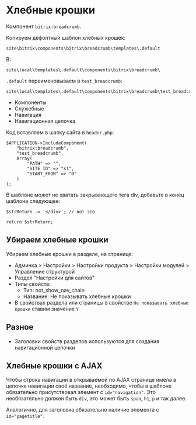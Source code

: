 # Хлебные крошки
Компонент `bitrix:breadcrumb`.

Копируем дефолтный шаблон хлебных крошек:

    site\bitrix\components\bitrix\breadcrumb\templates\.default

В:

    site\local\templates\.default\components\bitrix\breadcrumb\

`.default` переименовываем в `test_breadcrumb`:

    site\local\templates\.default\components\bitrix\breadcrumb\test_breadcrumb

- Компоненты
- Служебные
- Навигация
- Навигационная цепочка

Код вставляем в шапку сайта в `header.php`:

    $APPLICATION->IncludeComponent(
        "bitrix:breadcrumb",
        "test_breadcrumb",
        Array(
            "PATH" => "",
            "SITE_ID" => "s1",
            "START_FROM" => "0"
        )
    );

В шаблоне может не хватать закрывающего тега div, добавьте в конец шаблона следующее:

    $strReturn .= '</div>'; // вот это

    return $strReturn;

## Убираем хлебные крошки
Убираем хлебные крошки в разделе, на странице:
- Админка > Настройки > Настройки продукта > Настройки модулей > Управление структурой
- Раздел "Настройки для сайтов"
- Типы свойств:
    - Тип: not_show_nav_chain
    - Название: Не показывать хлебные крошки
- В свойствах раздела или страницы в свойстве `Не показывать хлебные крошки` ставим значение `Y`

## Разное
- Заголовки свойств разделов используются для создания навигационной цепочки

## Хлебные крошки с AJAX
Чтобы строка навигации в открываемой по AJAX странице имела в цепочке навигации своё название, необходимо, чтобы в шаблоне обязательно присутствовал элемент с `id="navigation"`. Это необязательно должен быть `div`, это может быть `span`, `h1`, `p` и так далее.

Аналогично, для заголовка обязательно наличие элемента с `id="pagetitle"`.
